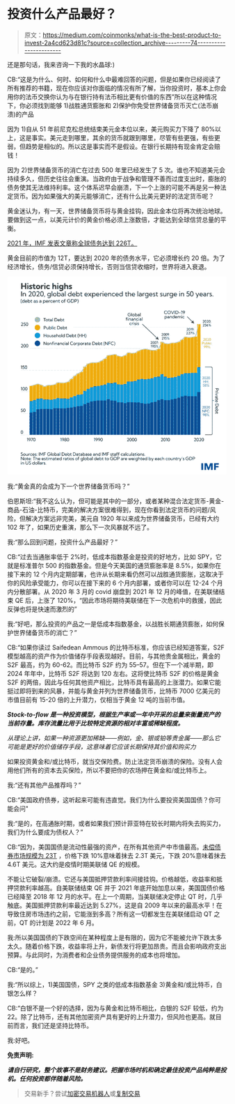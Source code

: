 # 投资什么产品最好？

> 原文：<https://medium.com/coinmonks/what-is-the-best-product-to-invest-2a4cd623d81c?source=collection_archive---------74----------------------->

还是那句话，我来咨询一下我的水晶球:)

CB:“这是为什么、何时、如何和什么中最难回答的问题，但是如果你已经阅读了所有推荐的书籍，现在你应该对你面临的情况有所了解，当你投资时，基本上你会用你的法币交换你认为与在银行持有法币相比更有价值的东西”所以在这种情况下，你必须找到能够 1)战胜通货膨胀和 2)保护你免受世界储备货币灭亡(法币崩溃)的产品

因为 1)自从 51 年前尼克松总统结束美元金本位以来，美元购买力下降了 80%以上，这是事实。美元走到哪里，其余的货币就跟到哪里，尽管有些更强，有些更弱，但趋势是相似的。所以这是事实而不是假设。在银行长期持有现金肯定会赔钱！

因为 2)世界储备货币的消亡在过去 500 年里已经发生了 5 次。谁也不知道美元会持续多久，但历史往往会重演。当政府由于战争和管理不善而过度支出时，膨胀的债务使其无法维持利率。这个体系迟早会崩溃，下一个上涨的可能不再是另一种法定货币。因为如果强大的美元能够消亡，还有什么比美元更好的法定货币呢？

黄金迷认为，有一天，世界储备货币将与黄金挂钩，因此金本位将再次统治地球。要做到这一点，以美元计价的黄金价格必须上涨数倍，才能达到全球信贷总量的平衡。

[2021 年，IMF 发表文章称全球债务达到 226T。](https://blogs.imf.org/2021/12/15/global-debt-reaches-a-record-226-trillion/)

黄金目前的市值为 12T，要达到 2020 年的债务水平，它必须增长约 20 倍。为了经济增长，债务/信贷必须保持增长，否则当信贷收缩时，世界将进入衰退。

![](img/fbe12f69add98c2c73d5c525d2dd2e0c.png)

我:“黄金真的会成为下一个世界储备货币吗？”

伯恩斯坦:“我不这么认为，但可能是其中的一部分，或者某种混合法定货币-黄金-商品-石油-比特币，完美的解决方案很难得到，现在你看到法定货币的问题/风险，但解决方案远非完美，美元自 1920 年以来成为世界储备货币，已经有大约 102 年了，如果历史重演，那么下一次风暴就不远了。

我:“那么回到问题，投资什么产品最好？”

CB:“过去当通胀率低于 2%时，低成本指数基金是投资的好地方，比如 SPY，它就是标准普尔 500 的指数基金。但是今天美国的通货膨胀率是 8.5%，如果你在接下来的 12 个月内定期部署，也许从长期来看仍然可以战胜通货膨胀，这取决于你的风险承受能力，你可以在接下来的 6 个月内部署，或者你可以在 12-24 个月内分散部署。从 2020 年 3 月的 covid 崩盘到 2021 年 12 月的峰值，在美联储结束 QE 后，上涨了 120%，“因此市场将期待美联储在下一次危机中的救援，因此反弹也将是快速而激烈的”

我:“好吧，那么投资的产品之一是低成本指数基金，以战胜长期通货膨胀，如何保护世界储备货币的消亡？”

CB:“如果你读过 Saifedean Ammous 的比特币标准，你应该已经知道答案，S2F 模型越高的资产作为价值储存手段表现越好。目前，与其他贵金属相比，黄金的 S2F 最高，约为 60-62。而比特币 S2F 约为 55–57。但在下一个减半期，即 2024 年年中，比特币 S2F 将达到 120 左右。这将使比特币 S2F 的价格是黄金 S2F 的两倍，因此与任何其他资产相比，比特币具有最高的上涨潜力。如果它能挺过即将到来的风暴，并能与黄金并列为世界储备货币，比特币 7000 亿美元的市值目前有 15-20 倍的上升潜力，仅相当于黄金 12 吨的当前市值。

***Stock-to-flow 是一种投资模型，根据生产率或一年中开采的总量来衡量资产的当前存量。库存流量比用于比较特定资源的相对丰富或稀缺程度。***

*从理论上讲，如果一种资源更加稀缺——例如，金、银或铂等贵金属——那么它可能是更好的价值储存手段，这意味着它应该长期保持其价值和购买力*

如果投资黄金和/或比特币，就当交保险费。防止法定货币崩溃的保险。没有人会用他们所有的资本去买保险，所以不要把你的农场押在黄金和/或比特币上。

我:“还有其他产品推荐吗？”

CB:“美国政府债券，这听起来可能有违直觉。我们为什么要投资美国国债？你可能会问"

我:“是的，在高通胀时期，或者如果我们预计菲亚特在较长时期内将失去购买力，我们为什么要成为债权人？”

CB:“因为，美国国债是流动性最强的资产，在所有其他资产中市值最高。[未偿债券市场规模为 23T](https://www.sifma.org/resources/research/us-treasury-securities-statistics/) ，价格下跌 10%意味着抹去 2.3T 美元，下跌 20%意味着抹去 4.6T 美元。这大约是疫情时期美联储 QE 的规模。

不能让它破裂/崩溃。它还与美国抵押贷款利率间接挂钩。价格越低，收益率和抵押贷款利率越高。自美联储结束 QE 并于 2021 年底开始加息以来，美国国债价格已经降至 2018 年 12 月的水平。在上一个周期，当美联储决定停止 QT 时，几乎触底。美国抵押贷款利率最近达到 5.27%，这是自 2009 年以来的最高水平！在导致住房市场违约之前，它能涨到多高？所有这一切都发生在美联储启动 QT 之前，QT 的计划是 2022 年 6 月。

我:所以美国国债的下跌空间在某种程度上是有限的，因为它不能被允许下跌太多太久。随着价格下跌，收益率将上升，新债发行将更加昂贵。而且会影响政府支出预算。与此同时，为消费者和企业债务提供服务的成本也将增加。

CB:“是的。”

我:“所以综上，1)美国国债，SPY 之类的低成本指数基金 3)黄金和/或比特币，白银怎么样？

CB:“白银不是一个好的选择，因为与黄金和比特币相比，白银的 S2F 较低，约为 22。除了比特币，还有其他加密资产具有更好的上升潜力，但风险也更高。就目前而言，我们还是坚持比特币。

我:好吧。

**免责声明:**

***请自行研究，整个故事不是财务建议。把握市场时机和确定最佳投资产品纯粹是投机。任何投资都伴随着风险。***

> 交易新手？尝试[加密交易机器人](/coinmonks/crypto-trading-bot-c2ffce8acb2a)或[复制交易](/coinmonks/top-10-crypto-copy-trading-platforms-for-beginners-d0c37c7d698c)
